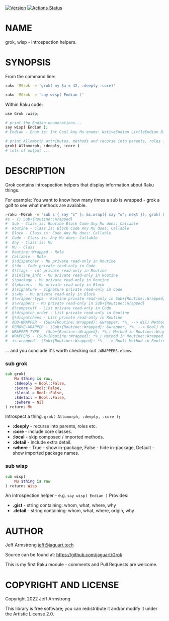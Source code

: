 [![Version](https://raku.land/zef:jaguart/Grok/badges/version)](https://raku.land/zef:jaguart) [![Actions Status](https://github.com/jaguart/Grok/actions/workflows/test.yml/badge.svg)](https://github.com/jaguart/Grok/actions)

NAME
====

grok, wisp - introspection helpers.

SYNOPSIS
========

From the command line:

```bash
raku -MGrok -e 'grok( my $a = 42, :deeply :core)'

raku -MGrok -e 'say wisp( Endian )'
```

Within Raku code:

```bash
use Grok :wisp;

# print the Endian enumerations...
say wisp( Endian );
# Endian - Enum is: Int Cool Any Mu enums: NativeEndian LittleEndian BigEndian

# print Allomorth attributes, methods and recurse into parents, roles including ::CORE types
grok( Allomorph, :deeply, :core )
# lots of output ...
```

DESCRIPTION
===========

Grok contains introspection helpers that display information about Raku things.

For example: You want to know how many times a sub is wrapped - grok a golf to see what methods are available.

```bash
>raku -MGrok -e 'sub s { say "s" }; &s.wrap({ say "w"; next }); grok( &s );'
#s - () Sub+{Routine::Wrapped}
#  Sub - Class is: Routine Block Code Any Mu does: Callable
#  Routine - Class is: Block Code Any Mu does: Callable
#  Block - Class is: Code Any Mu does: Callable
#  Code - Class is: Any Mu does: Callable
#  Any - Class is: Mu
#  Mu - Class
#  Routine::Wrapped - Role
#  Callable - Role
#  $!dispatcher - Mu private read-only in Routine
#  $!do - Code private read-only in Code
#  $!flags - int private read-only in Routine
#  $!inline_info - Mu private read-only in Routine
#  $!package - Mu private read-only in Routine
#  $!phasers - Mu private read-only in Block
#  $!signature - Signature private read-only in Code
#  $!why - Mu private read-only in Block
#  $!wrapper-type - Routine private read-only in Sub+{Routine::Wrapped}
#  $!wrappers - Mu private read-only in Sub+{Routine::Wrapped}
#  @!compstuff - List private read-only in Code
#  @!dispatch_order - List private read-only in Routine
#  @!dispatchees - List private read-only in Routine
#  ADD-WRAPPER - (Sub+{Routine::Wrapped}: &wrapper, *%_ --> Nil) Method in Routine::Wrapped
#  REMOVE-WRAPPER - (Sub+{Routine::Wrapped}: &wrapper, *%_ --> Bool) Method in Routine::Wrapped
#  WRAPPER-TYPE - (Sub+{Routine::Wrapped}: *%_) Method in Routine::Wrapped
#  WRAPPERS - (Sub+{Routine::Wrapped}: *%_) Method in Routine::Wrapped
#  is-wrapped - (Sub+{Routine::Wrapped}: *%_ --> Bool) Method in Routine::Wrapped
```

... and you conclude it's worth checking out `.WRAPPERS.elems`.

### sub grok

```raku
sub grok(
    Mu $thing is raw,
    :$deeply = Bool::False,
    :$core = Bool::False,
    :$local = Bool::False,
    :$detail = Bool::False,
    :$where = Nil
) returns Mu
```

Introspect a thing. `` grok( Allomorph, :deeply, :core ); ``
- **:deeply**  - recurse into parents, roles etc.
- **:core**    - include core classes.
- **:local**   - skip composed / imported methods.
- **:detail**  - include extra detail.
- **:where**   - True - show in-package, False - hide in-package, Default - show imported package names.

### sub wisp

```raku
sub wisp(
    Mu $thing is raw
) returns Wisp
```

An introspection helper - e.g. `` say wisp( Endian ) ``
Provides:
- **.gist**    - string containing: whom, what, where, why
- **.detail** - string containing: whom, what, where, origin, why

AUTHOR
======

Jeff Armstrong <jeff@jaguart.tech>

Source can be found at: https://github.com/jaguart/Grok

This is my first Raku module - comments and Pull Requests are welcome.

COPYRIGHT AND LICENSE
=====================

Copyright 2022 Jeff Armstrong

This library is free software; you can redistribute it and/or modify it under the Artistic License 2.0.

